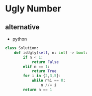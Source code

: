 # Ugly Number

## alternative
- python
```py
class Solution:
    def isUgly(self, n: int) -> bool:
        if n < 1:
            return False
        elif n == 1:
            return True
        for i in {2,3,5}:
            while n%i == 0:
                n //= i
        return n == 1
```